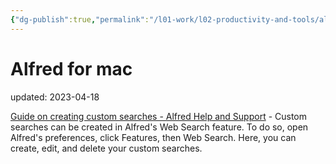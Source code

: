 ```yaml
---
{"dg-publish":true,"permalink":"/l01-work/l02-productivity-and-tools/alfred-for-mac/","dgPassFrontmatter":true}
---
```



# Alfred for mac
updated: 2023-04-18

[Guide on creating custom searches - Alfred Help and Support](https://www.alfredapp.com/help/features/web-search/custom-searches/)
	- Custom searches can be created in Alfred's Web Search feature. To do so, open Alfred's preferences, click Features, then Web Search. Here, you can create, edit, and delete your custom searches.